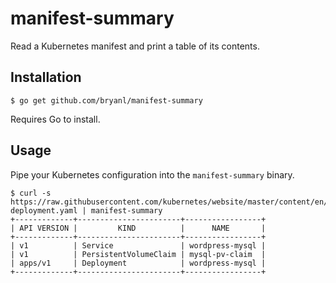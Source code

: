 # manifest-summary

Read a Kubernetes manifest and print a table of its contents.

## Installation

```
$ go get github.com/bryanl/manifest-summary
```

Requires Go to install.

## Usage

Pipe your Kubernetes configuration into the `manifest-summary` binary.

```
$ curl -s https://raw.githubusercontent.com/kubernetes/website/master/content/en/examples/application/wordpress/mysql-deployment.yaml | manifest-summary
+-------------+-----------------------+-----------------+
| API VERSION |         KIND          |      NAME       |
+-------------+-----------------------+-----------------+
| v1          | Service               | wordpress-mysql |
| v1          | PersistentVolumeClaim | mysql-pv-claim  |
| apps/v1     | Deployment            | wordpress-mysql |
+-------------+-----------------------+-----------------+
```
